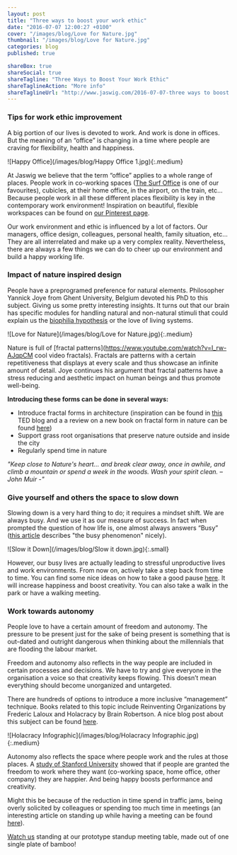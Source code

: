 ```yaml
---
layout: post
title: "Three ways to boost your work ethic"
date: "2016-07-07 12:00:27 +0100"
cover: "/images/blog/Love for Nature.jpg"
thumbnail: "/images/blog/Love for Nature.jpg"
categories: blog
published: true

shareBox: true
shareSocial: true
shareTagline: "Three Ways to Boost Your Work Ethic"
shareTaglineAction: "More info"
shareTaglineUrl: "http://www.jaswig.com/2016-07-07-three ways to boost your work ethic.html"
---
```


### Tips for work ethic improvement

A big portion of our lives is devoted to work. And work is done in offices. But the meaning of an “office” is changing in a time where people are craving for flexibility, health and happiness. 
<!--more-->

![Happy Office](/images/blog/Happy Office 1.jpg){:.medium}

At Jaswig we believe that the term “office” applies to a whole range of places. People work in co-working spaces ([The Surf Office](https://www.thesurfoffice.com/) is one of our favourites), cubicles, at their home office, in the airport, on the train, etc… Because people work in all these different places flexibility is key in the contemporary work environment! Inspiration on beautiful, flexible workspaces can be found on [our Pinterest page](https://www.pinterest.com/jaswighq/). 

Our work environment and ethic is influenced by a lot of factors. Our managers, office design, colleagues, personal health, family situation, etc… They are all interrelated and make up a very complex reality. Nevertheless, there are always a few things we can do to cheer up our environment and build a happy working life.

### Impact of nature inspired design

People have a preprogramed preference for natural elements. Philosopher Yannick Joye from Ghent University, Belgium devoted his PhD to this subject. Giving us some pretty interesting insights. It turns out that our brain has specific modules for handling natural and non-natural stimuli that could explain us the [biophilia hypothesis](https://en.wikipedia.org/wiki/Biophilia_hypothesis) or the love of living systems. 

![Love for Nature](/images/blog/Love for Nature.jpg){:.medium}

Nature is full of [fractal patterns](https://www.youtube.com/watch?v=I_rw-AJqpCM cool video fractals). Fractals are patterns with a certain repetitiveness that displays at every scale and thus showcase an infinite amount of detail. Joye continues his argument that fractal patterns have a stress reducing and aesthetic impact on human beings and thus promote well-being. 

**Introducing these forms can be done in several ways:**
- Introduce fractal forms in architecture (inspiration can be found in [this](http://blog.ted.com/architecture-infused-with-fractals-ron-eglash-and-xavier-vilalta/) TED blog and a a review on a new book on fractal form in nature can be found [here](http://www.smithsonianmag.com/science-nature/science-behind-natures-patterns-180959033/?no-ist))
- Support grass root organisations that preserve nature outside and inside the city 
- Regularly spend time in nature


*"Keep close to Nature's heart... and break clear away, once in awhile, and climb a mountain or spend a week in the woods. Wash your spirit clean. – John Muir -"*


### Give yourself and others the space to slow down

Slowing down is a very hard thing to do; it requires a mindset shift. We are always busy. And we use it as our measure of success. In fact when prompted the question of how life is, one almost always answers “Busy” ([this article](https://medium.com/adventures-in-consumer-technology/there-s-never-any-time-adfe472d8613#.uanxg6zc4) describes "the busy phenomenon" nicely). 

![Slow it Down](/images/blog/Slow it down.jpg){:.small}

However, our busy lives are actually leading to stressful unproductive lives and work environments. 
From now on, actively take a step back from time to time. You can find some nice ideas on how to take a good pause [here](http://www.kikki-k.com/hourglass-pause).  It will increase happiness and boost creativity. You can also take a walk in the park or have a walking meeting.

### Work towards autonomy

People love to have a certain amount of freedom and autonomy. The pressure to be present just for the sake of being present is something that is out-dated and outright dangerous when thinking about the millennials that are flooding the labour market. 

Freedom and autonomy also reflects in the way people are included in certain processes and decisions. We have to try and give everyone in the organisation a voice so that creativity keeps flowing. This doesn’t mean everything should become unorganized and untargeted. 

There are hundreds of options to introduce a more inclusive “management” technique. Books related to this topic include Reinventing Organizations by Frederic Laloux and Holacracy by Brain Robertson. A nice blog post about this subject can be found [here](https://medium.com/creative-order/beyond-hierarchy-holacracy-truly-responsive-organisations-love-authority-18e659d70297#.hk9a9y161).

![Holacracy Infographic](/images/blog/Holacracy Infographic.jpg){:.medium}

Autonomy also reflects the space where people work and the rules at those places. A [study of Stanford University](https://www.gsb.stanford.edu/insights/researchers-flexibility-may-be-key-increased-productivity) showed that if people are granted the freedom to work where they want (co-working space, home office, other company) they are happier. And being happy boosts performance and creativity.

Might this be because of the reduction in time spend in traffic jams, being overly solicited by colleagues or spending too much time in meetings (an interesting article on standing up while having a meeting can be found [here]( http://www.forbes.com/sites/groupthink/2014/06/19/kick-the-chair-how-standing-cut-our-meeting-times-by-25/#37820a266d17)).

[Watch us](https://www.youtube.com/watch?v=83UODs4TXcI) standing at our prototype standup meeting table, made out of one single plate of bamboo!
